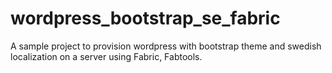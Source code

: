 wordpress_bootstrap_se_fabric
=============================

A sample project to provision wordpress with bootstrap theme and swedish localization on a server using Fabric, Fabtools.

